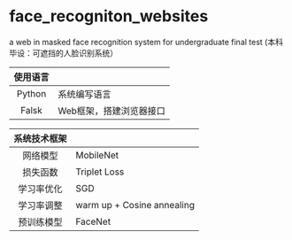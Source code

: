 # face_recogniton_websites
a web in masked face recognition system for undergraduate final test (本科毕设：可遮挡的人脸识别系统）

| 使用语言  |   |
| :----:  | ----  |
| Python  |  系统编写语言 |
| Falsk | Web框架，搭建浏览器接口 |

|  系统技术框架   |   |
|  :----:  | ----  |
| 网络模型  | MobileNet |
| 损失函数 | Triplet Loss |
| 学习率优化 | SGD |
| 学习率调整 | warm up + Cosine annealing |
| 预训练模型 | FaceNet  |

